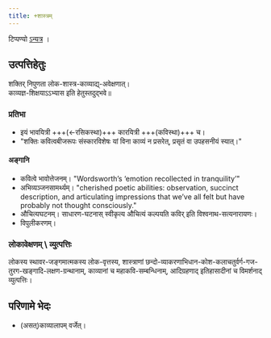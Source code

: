 ```yaml
---
title: +शास्त्रम्
---
```


टिप्पण्यो [ऽन्यत्र](https://docs.google.com/spreadsheets/d/1_Hokp6dvWReXvQyXpDXi8u-VEqrn0e5ZkspNpZAM7Vc/edit#gid=16) ।

## उत्पत्तिहेतुः
शक्तिर् निपुणता लोक-शास्त्र-काव्याद्य्-अवेक्षणात्।  
काव्यज्ञ-शिक्षयाऽऽभ्यास इति हेतुस्तदुद्भवे॥

### प्रतिभा
- इयं भावयित्री +++(←रसिकस्था)+++ कारयित्री +++(कविस्था)+++ च।
- "शक्तिः कवित्वबीजरूपः संस्कारविशेषः यां विना काव्यं न प्रसरेत्, प्रसृतं वा उपहसनीयं स्यात्।"

#### अङ्गानि
- कवित्वे भावोत्तेजनम्। "Wordsworth’s ‘emotion recollected in tranquility’"
- अभिव्यञ्जनसामर्थ्यम्। "cherished poetic abilities: observation, succinct description, and articulating impressions that we’ve all felt but have probably not thought consciously."
- औचित्यघटनम्। साधारण-घटनास् स्वीकृत्य औचित्यं कल्पयति कविर् इति विश्वनाथ-सत्यनारायणः।
- विपुलीकरणम्।

### लोकावेक्षणम् \ व्युत्पत्तिः
लोकस्य स्थावर-जङ्गमात्मकस्य लोक-वृत्तस्य, शास्त्राणां छन्दो-व्याकरणाभिधान-कोश-कलाचतुर्वर्ग-गज-तुरग-खङ्गादि-लक्षण-ग्रन्थानाम्, काव्यानां च महाकवि-सम्बन्धिनाम्, आदिग्रहणाद् इतिहासादीनां च विमर्शनाद् व्युत्पत्तिः।

## परिणामे भेदः
- (असत्)काव्यालापम् वर्जेत्।